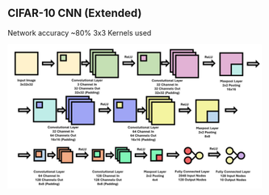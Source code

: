 ## CIFAR-10 CNN (Extended)

Network accuracy ~80%
3x3 Kernels used

![Network Structure](Figures/cifarExtONLY.png?raw=true)